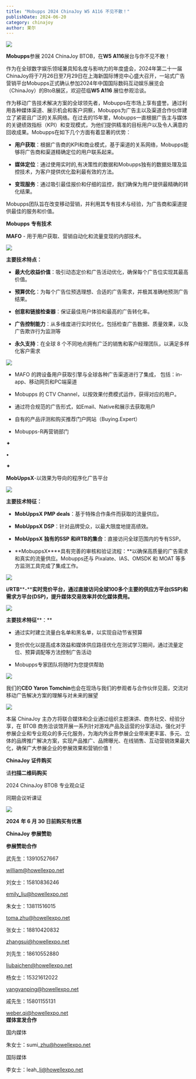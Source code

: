 ```yaml
---
title: "Mobupps 2024 ChinaJoy W5 A116 不见不散！"
publishDate: 2024-06-20
category: chinajoy
author: 莱尔
---
```


![](https://ec-net-1251389766.cos.ap-shanghai.myqcloud.com/wp-content/uploads/2024/06/20240620104720841-1024x356.jpg)

**Mobupps**参展 2024 ChinaJoy BTOB，在**W5 A116**展台与你不见不散！

作为在全球数字娱乐领域兼具知名度与影响力的年度盛会，2024年第二十一届ChinaJoy将于7月26日至7月29日在上海新国际博览中心盛大召开，一站式广告营销平台Mobupps正式确认参加2024年中国国际数码互动娱乐展览会（ChinaJoy）的BtoB展区，欢迎莅临**W5 A116** 展位参观洽谈。

作为移动广告技术解决方案的全球领先者，Mobupps在市场上享有盛誉。通过利用各种媒体渠道、展示机会和客户洞察，Mobupps为广告主以及渠道合作伙伴建立了紧密且广泛的关系网络。在过去的15年里，Mobupps一直根据广告主与媒体的关键绩效指标（KPI）和变现模式，为他们提供精准的目标用户以及令人满意的回收成果。Mobupps在如下几个方面有着显著的优势：

- **用户获取**：根据广告商的KPI和商业模式，基于渠道的关系网络，Mobupps能够将广告商和渠道精确定位的用户联系起来。

- **媒体定位**：通过使用实时的,有决策性的数据和Mobupps独有的数据处理及监控技术，为客户提供优化盈利最有效的方法。

- **变现服务**：通过吸引最佳报价和仔细的监控，我们确保为用户提供最精确的转化结果。

Mobupps团队旨在改变移动营销，并利用其专有技术与经验，为广告商和渠道提供最佳的服务和价值。

**Mobupps** **专有技术**

**MAFO** - 用于用户获取、营销自动化和流量变现的内部技术。

![](https://ec-net-1251389766.cos.ap-shanghai.myqcloud.com/wp-content/uploads/2024/06/20240620104756405.png)

**主要技术特点：**

- **最大化收益价值**：吸引动态定价和广告活动优化，确保每个广告位实现其最高价值。

- **预算优化**：为每个广告位预选理想、合适的广告需求，并极其准确地预测广告结果。

- **创意和链接检查器**：保证最佳用户体验和最高的广告转化率。

- **广告控制能力**：从多维度进行实时优化，包括检查广告数据、质量效果，以及广告欺诈行为监测等

- **永久支持**：在全球 8 个不同地点拥有广泛的销售和客户经理团队，以满足多样化客户需求

![](https://ec-net-1251389766.cos.ap-shanghai.myqcloud.com/wp-content/uploads/2024/06/20240620104754266.png)

- MAFO 的跨设备用户获取引擎与全球各种广告渠道进行了集成， 包括：in-app、移动网页和PC端渠道

- Mobupps 的 CTV Channel，以按效果付费模式运作，获得对应的用户。

- 通过符合规范的广告形式，如Email、Native和展示去获取用户

- 自有的产品评测和购买推荐门户网站（Buying.Expert）

- Mobupps-R再营销部门

✦

•

✦

**MobUppsX**\-以效果为导向的程序化广告平台

![](https://ec-net-1251389766.cos.ap-shanghai.myqcloud.com/wp-content/uploads/2024/06/20240620104752591.png)

**主要技术特征：**

- **MobUppsX PMP deals**：基于特殊合作条件而获取的流量供应。

- **MobUppsX DSP**：针对品牌受众，以最大限度地提高绩效。

- **MobUppsX** **独有的SSP 和iRTB的集合**：直接访问全球范围内的专有SSP。

- **MobuppsX****具有完善的审核和验证流程：**以确保高质量的广告需求和真实的流量供应。Mobupps还与 Pixalate、IAS、OMSDK 和 MOAT 等多方监测工具完成了集成工作。

![](https://ec-net-1251389766.cos.ap-shanghai.myqcloud.com/wp-content/uploads/2024/06/20240620104803235.png)

**i/RTB****\-****实时竞价平台，通过直接访问全球100多个主要的供应方平台(SSP)和需求方平台(DSP)，提升媒体交易效率并优化媒体费用。**

![](https://ec-net-1251389766.cos.ap-shanghai.myqcloud.com/wp-content/uploads/2024/06/20240620104735351.png)

**主要技术特征****：**

- 通过实时建立流量白名单和黑名单，以实现自动节省预算

- 竞价优化以提高成本效益和媒体供应路径优化在测试学习期间，通过流量定位、预算调配等方法控制广告活动

- Mobupps专家团队将随时为您提供帮助

![](https://ec-net-1251389766.cos.ap-shanghai.myqcloud.com/wp-content/uploads/2024/06/20240620104746542.png)

我们的**CEO Yaron Tomchin**也会在现场与我们的参观者与合作伙伴见面，交流对移动广告解决方案的理解与对未来的展望

![](https://ec-net-1251389766.cos.ap-shanghai.myqcloud.com/wp-content/uploads/2024/06/20240620104740277-997x1024.jpg)

本届 ChinaJoy 主办方将联合媒体和企业通过组织主题演讲、商务社交、经验分享，在 BTOB 商务洽谈馆开展一系列针对游戏产品及运营的分享活动，强化对于参展企业和专业观众的多元化服务，为海内外业界参展企业带来更丰富、多元、立体的品牌推广解决方案，实现产品推广、品牌曝光、在线销售、互动营销效果最大化，确保广大参展企业的参展效果和营销价值！

  
**ChinaJoy** **证件购买**

  
请**扫描二维码购买**

2024 ChinaJoy BTOB 专业观众证

同期会议听课证

![](https://ec-net-1251389766.cos.ap-shanghai.myqcloud.com/wp-content/uploads/2024/06/20240620104748675.png)

**2024** **年 6 月 30 日前购买有优惠**  
  

**ChinaJoy** **参展赞助**

**参展赞助合作**

武先生：13910527667

[william@howellexpo.net](mailto:william@howellexpo.net)

刘女士：15810836246

[emily\_liu@howellexpo.net](mailto:emily_liu@howellexpo.net)

朱女士：13811516015

[toma.zhu@howellexpo.net](mailto:toma.zhu@howellexpo.net)

张女士：18810420832

[zhangsui@howellexpo.net](mailto:zhangsui@howellexpo.net)

刘先生：18610552880

[liubaichen@howellexpo.net](mailto:liubaichen@howellexpo.net)

杨女士：15321612022

[yangyanping@howellexpo.net](mailto:yangyanping@howellexpo.net)

戚先生：15801155131

weber.qi@howellexpo.net  
**媒体宣发合作**

国内媒体

朱女士：sumi\_zhu@howellexpo.net

国际媒体

李女士：leah\_li@howellexpo.net
